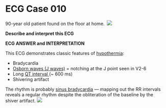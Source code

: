 # ECG Case 010


90-year old patient found on the floor at home. 
![](https://litfl.com/wp-content/uploads/2018/08/TOP-100-ECG-QUIZ-LITFL-010.jpg)



**Describe and interpret this ECG** 

**ECG ANSWER and INTERPRETATION** 


This ECG demonstrates classic features of [hypothermia](https://litfl.com/hypothermia-ecg-library/):

- Bradycardia
- [Osborn waves (J waves)](https://litfl.com/osborn-wave-j-wave-ecg-library/) = notching at the J point seen in V2-6
- Long [QT interval ](https://litfl.com/qt-interval-ecg-library/)(~ 600 ms)
- Shivering artifact


The rhythm is probably [sinus bradycardia](https://litfl.com/sinus-bradycardia-ecg-library/) — mapping out the RR intervals reveals a regular rhythm despite the obliteration of the baseline by the shiver artifact.
![](https://litfl.com/wp-content/uploads/2018/08/J-waves-Osborn-Wave-hypothermia-temp-30°C.jpg)




